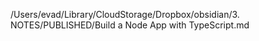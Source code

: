 /Users/evad/Library/CloudStorage/Dropbox/obsidian/3. NOTES/PUBLISHED/Build a Node App with TypeScript.md